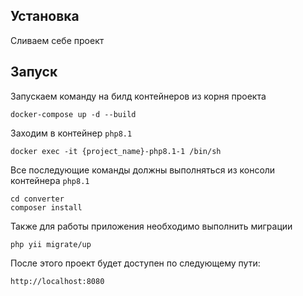 Установка
---------

Сливаем себе проект


Запуск
------
Запускаем команду на билд контейнеров из корня проекта
~~~
docker-compose up -d --build
~~~

Заходим в контейнер `php8.1`

~~~
docker exec -it {project_name}-php8.1-1 /bin/sh
~~~

Все последующие команды должны выполняться из консоли контейнера `php8.1`

~~~
cd converter
composer install
~~~

Также для работы приложения необходимо выполнить миграции 

~~~
php yii migrate/up
~~~

После этого проект будет доступен по следующему пути:

~~~
http://localhost:8080
~~~
